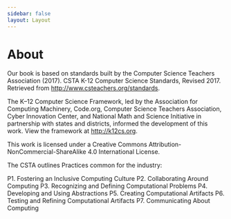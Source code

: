 ```yaml
---
sidebar: false
layout: Layout
---
```


# About

Our book is based on standards built by the Computer Science Teachers Association (2017). CSTA K-12 Computer Science Standards, Revised 2017. Retrieved from http://www.csteachers.org/standards.

The K–12 Computer Science Framework, led by the Association for Computing Machinery, Code.org, Computer Science Teachers Association, Cyber Innovation Center, and National Math and Science Initiative in partnership with states and districts, informed the development of this work. View the framework at http://k12cs.org.

This work is licensed under a Creative Commons Attribution-NonCommercial-ShareAlike 4.0 International License. 

The CSTA outlines Practices common for the industry:

P1. Fostering an Inclusive Computing Culture
P2. Collaborating Around Computing
P3. Recognizing and Defining Computational Problems
P4. Developing and Using Abstractions
P5. Creating Computational Artifacts
P6. Testing and Refining Computational Artifacts 
P7. Communicating About Computing
